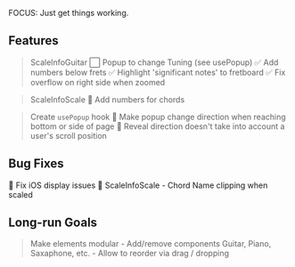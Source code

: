 FOCUS: Just get things working.


## Features
> ScaleInfoGuitar
        ⬜ Popup to change Tuning (see usePopup)
        ✅ Add numbers below frets
        ✅ Highlight 'significant notes' to fretboard
        ✅ Fix overflow on right side when zoomed

> ScaleInfoScale
        🔲 Add numbers for chords

> Create `usePopup` hook
        🔲 Make popup change direction when reaching bottom or side of page
        🐞 Reveal direction doesn't take into account a user's scroll position

## Bug Fixes
🐞 Fix iOS display issues
🐞 ScaleInfoScale - Chord Name clipping when scaled

## Long-run Goals
> Make elements modular
        - Add/remove components
            Guitar, Piano, Saxaphone, etc.
        - Allow to reorder via drag / dropping